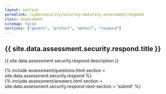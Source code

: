 ```yaml
---
layout: section
permalink: /cybersecurity/security-maturity-assessment/respond
class: assessment
sitemap: false
sections: ["govern", "protect", "detect", "respond"]
---
```


<div class="card-body pb-0 pt-5 bg-blue-100 px-4 px-sm-5">
  <h2 class="card-title fw-semibold pb-2">{{ site.data.assessment.security.respond.title }}</h2>
  <p class="card-text pb-4">{{ site.data.assessment.security.respond.description }}</p>
  {% include assessment/questions.html section = site.data.assessment.security.respond %}
</div>
<div class="card-body pt-0 px-4 px-sm-5 pb-5">
  {% include assessment/answers.html section = site.data.assessment.security.respond next-section = 'submit' %}
</div>